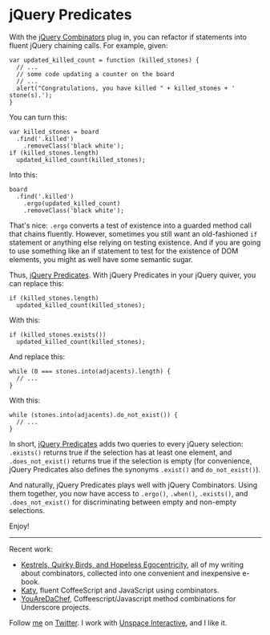 jQuery Predicates
===

With the [jQuery Combinators][comb] plug in, you can refactor if statements into fluent jQuery chaining calls. For example, given:

    var updated_killed_count = function (killed_stones) {
      // ...
      // some code updating a counter on the board
      // ...
      alert("Congratulations, you have killed " + killed_stones + ' stone(s).');
    }

You can turn this:

    var killed_stones = board
      .find('.killed')
        .removeClass('black white');
    if (killed_stones.length)
      updated_killed_count(killed_stones);

Into this:

    board
      .find('.killed')
        .ergo(updated_killed_count)
        .removeClass('black white');
        
That's nice: `.ergo` converts a test of existence into a guarded method call that chains fluently. However, sometimes you still want an old-fashioned `if` statement or anything else relying on testing existence. And if you are going to use something like an if statement to test for the existence of DOM elements, you might as well have some semantic sugar.

Thus, [jQuery Predicates][pred]. With jQuery Predicates in your jQuery quiver, you can replace this:

    if (killed_stones.length)
      updated_killed_count(killed_stones);
      
With this:

    if (killed_stones.exists())
      updated_killed_count(killed_stones);
    
And replace this:

    while (0 === stones.into(adjacents).length) {
      // ...
    }
      
With this:

    while (stones.into(adjacents).do_not_exist()) {
      // ...
    }

In short, [jQuery Predicates][pred] adds two queries to every jQuery selection: `.exists()` returns true if the selection has at least one element, and `.does_not_exist()` returns true if the selection is empty (for convenience, jQuery Predicates also defines the synonyms `.exist()` and `do_not_exist()`).

And naturally, jQuery Predicates plays well with jQuery Combinators. Using them together, you now have access to `.ergo()`, `.when()`, `.exists()`, and `.does_not_exist()` for discriminating between empty and non-empty selections.

Enjoy!

---

Recent work:

* [Kestrels, Quirky Birds, and Hopeless Egocentricity](http://leanpub.com/combinators), all of my writing about combinators, collected into one convenient and inexpensive e-book.
* [Katy](http://github.com/raganwald/Katy), fluent CoffeeScript and JavaScript using combinators.
* [YouAreDaChef](http://github.com/raganwald/YouAreDaChef), Coffeescript/Javascript method combinations for Underscore projects.

Follow [me](http://reginald.braythwayt.com) on [Twitter](http://twitter.com/raganwald). I work with [Unspace Interactive](http://unspace.ca), and I like it.

[comb]: http://github.com/raganwald/jQuery-Combinators
[pred]: http://github.com/raganwald/jQuery-Predicates
